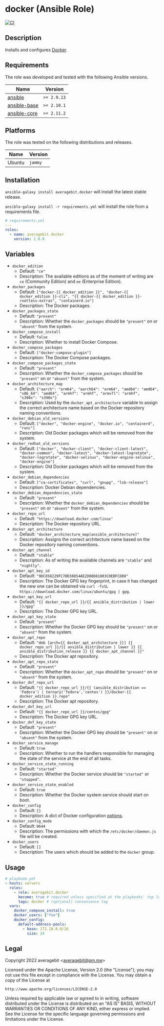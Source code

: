 # docker (Ansible Role)

[![CI](https://github.com/averagebit/ansible-role-docker/workflows/CI/badge.svg?event=push)](https://github.com/averagebit/ansible-role-docker/actions?query=workflow%3ACI)

## Description

Installs and configures [Docker](https://www.docker.com/).

## Requirements

The role was developed and tested with the following Ansible versions.

| Name                                                   | Version     |
| ------------------------------------------------------ | ----------- |
| [ansible](https://pypi.org/project/ansible-base/)      | `>= 2.9.13` |
| [ansible-base](https://pypi.org/project/ansible-base/) | `>= 2.10.1` |
| [ansible-core](https://pypi.org/project/ansible-core/) | `>= 2.11.2` |

## Platforms

The role was tested on the following distributions and releases.

| Name   | Version |
| ------ | ------- |
| Ubuntu | `jammy` |

## Installation

`ansible-galaxy install averagebit.docker` will install the latest
stable release.

`ansible-galaxy install -r requirements.yml` will install the role
from a requirements file.

```yaml
# requirements.yml
---
roles:
  - name: averagebit.docker
    version: 1.0.0
```

## Variables

- `docker_edition`
  - Default: `"ce"`
  - Description: The available editions as of the moment of writing are
    `ce` (Community Edition) and `ee` (Enterprise Edition).
- `docker_packages`
  - Default: `["docker-{{ docker_edition }}", "docker-{{ docker_edition }}-cli", "{{ docker-{{ docker_edition }}-rootless-extras", "containerd.io"]`
  - Description: The Docker packages.
- `docker_packages_state`
  - Default: `"present"`
  - Description: Whether the `docker_packages` should be `"present"` on
    or `"absent"` from the system.
- `docker_compose_install`
  - Default: `false`
  - Description: Whether to install Docker Compose.
- `docker_compose_packages`
  - Default: `["docker-compose-plugin"]`
  - Description: The Docker Compose packages.
- `docker_compose_packages_state`
  - Default: `"present"`
  - Description: Whether the `docker_compose_packages` should be
    `"present"` on or `"absent"` from the system.
- `docker_architecture_map`
  - Default: `{"aarch": "arm64", "aarch64": "arm64", "amd64": "amd64", "x86_64": "amd64", "armhf": "armhf", "armv7l": "armhf", "s390x": "s390x"}`
  - Description: Used by the `docker_apt_architecture` variable to
    assign the correct architecture name based on the Docker repository
    naming conventions.
- `docker_debian_old_versions`
  - Default: `["docker", "docker-engine", "docker.io", "containerd", "runc"]`
  - Description: Old Docker packages which will be removed from the
    system.
- `docker_redhat_old_versions`
  - Default: `["docker", "docker-client", "docker-client-latest", "docker-common", "docker-latest", "docker-latest-logrotate", "docker-logrotate", "docker-selinux", "docker-engine-selinux", "docker-engine"]`
  - Description: Old Docker packages which will be removed from the
    system.
- `docker_debian_dependencies`
  - Default: `["ca-certificates", "curl", "gnupg", "lsb-release"]`
  - Description: Docker Debian dependencies.
- `docker_debian_dependencies_state`
  - Default: `"present"`
  - Description: Whether the `docker_debian_dependencies` should be
    `"present"` on or `"absent"` from the system.
- `docker_repo_url`
  - Default: `"https://download.docker.com/linux"`
  - Description: The Docker repository URL.
- `docker_apt_architecture`
  - Default: `"docker_architecture_map[ansible_architecture]"`
  - Description: Assigns the correct architecture name based on the
    Docker repository naming conventions.
- `docker_apt_channel`
  - Default: `"stable"`
  - Description: As of writing the available channels are `"stable"` and
    `"nightly"`.
- `docker_apt_key_id`
  - Default: `"9DC858229FC7DD38854AE2D88D81803C0EBFCD88"`
  - Description: The Docker GPG key fingerprint, in case it has changed
    the new one can be obtained via `curl -fsSL https://download.docker.com/linux/ubuntu/gpg | gpg`.
- `docker_apt_key_url`
  - Default: `"{{ docker_repo_url }}/{{ ansible_distribution | lower }}/gpg"`
  - Description: The Docker GPG key URL.
- `docker_apt_key_state`
  - Default: `"present"`
  - Description: Whether the Docker GPG key should be `"present"` on or
    `"absent"` from the system.
- `docker_apt_repo`
  - Default: `"deb [arch={{ docker_apt_architecture }}] {{ docker_repo_url }}/{{ ansible_distribution | lower }} {{ ansible_distribution_release }} {{ docker_apt_channel }}"`
  - Description: The Docker apt repository.
- `docker_apt_repo_state`
  - Default: `"present"`
  - Description: Whether the `docker_apt_repo` should be `"present"` on
    or `"absent"` from the system.
- `docker_dnf_repo_url`
  - Default: `"{{ docker_repo_url }}/{{ (ansible_distribution == 'Fedora') | ternary('fedora','centos') }}/docker-{{ docker_edition }}.repo"`
  - Description: The Docker apt repository.
- `docker_dnf_key_url`
  - Default: `"{{ docker_repo_url }}/centos/gpg"`
  - Description: The Docker GPG key URL.
- `docker_dnf_key_state`
  - Default: `"present"`
  - Description: Whether the Docker GPG key should be `"present"` on or
    `"absent"` from the system.
- `docker_service_manage`
  - Default: `true`
  - Description: Whether to run the handlers responsible for managing
    the state of the service at the end of all tasks.
- `docker_service_state_running`
  - Default: `"started"`
  - Description: Whether the Docker service should be `"started"` or
    `"stopped"`.
- `docker_service_state_enabled`
  - Default: `true`
  - Description: Whether the Docker system service should start on boot.
- `docker_config`
  - Default: `{}`
  - Description: A dict of Docker configuration
    [options](https://docs.docker.com/engine/reference/commandline/dockerd/#daemon-configuration-file).
- `docker_config_mode`
  - Default: `0644`
  - Description: The permissions with which the `/etc/docker/daemon.js`
    file will be created.
- `docker_users`
  - Default: `[]`
  - Description: The users which should be added to the `docker` group.

## Usage

```yaml
# playbook.yml
- hosts: servers
  roles:
    - role: averagebit.docker
      become: true # required unless specified at the playbooks' top level
      tags: docker # (optional) convenience tag
  vars:
    docker_compose_install: true
    docker_users: ["foo"]
    docker_config:
      default-address-pools:
        - base: 172.18.0.0/16
          size: 24
```

## Legal

Copyright 2022 averagebit <[averagebit@pm.me](mailto:averagebit@pm.me)>

Licensed under the Apache License, Version 2.0 (the "License");
you may not use this file except in compliance with the License.
You may obtain a copy of the License at

    http://www.apache.org/licenses/LICENSE-2.0

Unless required by applicable law or agreed to in writing, software
distributed under the License is distributed on an "AS IS" BASIS,
WITHOUT WARRANTIES OR CONDITIONS OF ANY KIND, either express or implied.
See the License for the specific language governing permissions and
limitations under the License.
